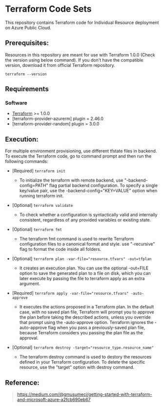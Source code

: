 # Terraform Code Sets
This repository contains Terraform code for Individual Resource deployment on Azure Public Cloud.

## Prerequisites:
Resources in this repository are meant for use with Terraform 1.0.0 (Check the version using below command). If you don't have the compatible version, download it from official Terraform repository.

	terraform --version

## Requirements

### Software

-   [Terraform](https://www.terraform.io/downloads.html) >= 1.0.0
-   [terraform-provider-azurerm] plugin = 2.46.0
-   [terraform-provider-random] plugin = 3.0.0

## Execution:
For multiple environment provisioning, use different tfstate files in backend. To execute the Terraform code, go to command prompt and then run the following commands:

-   [Required] `terraform init`
    -   To initialize the terraform with remote backend, use "-backend-config=PATH" flag partial backend configuration. To specify a single key/value pair, use the -backend-config="KEY=VALUE" option when running terraform init.

-   [Optional] `terraform validate`
    -   To check whether a configuration is syntactically valid and internally consistent, regardless of any provided variables or existing state.

-   [Optional] `terraform fmt`
    -   The terraform fmt command is used to rewrite Terraform configuration files to a canonical format and style. use "-recursive" flag to format the code inside all folders.

-   [Optional] `terraform plan -var-file="resource.tfvars" -out=tfplan`
    -   It creates an execution plan. You can use the optional -out=FILE option to save the generated plan to a file on disk, which you can later execute by passing the file to terraform apply as an extra argument.

-   [Required] `terraform apply -var-file="resource.tfvars" -auto-approve`
    -   It executes the actions proposed in a Terraform plan. In the default case, with no saved plan file, Terraform will prompt you to approve the plan before taking the described actions, unless you override that prompt using the -auto-approve option. Terraform ignores the -auto-approve flag when you pass a previously-saved plan file, because Terraform considers you passing the plan file as the approval.

-   [Optional] `terraform destroy -target="resource_type.resource_name"`
    -   The terraform destroy command is used to destory the resources defined in your Terraform configuration. To delete the specific resource, use the "target" option with destroy command.

## Reference:

> https://medium.com/@gmusumeci/getting-started-with-terraform-and-microsoft-azure-a2fcb690eb67
